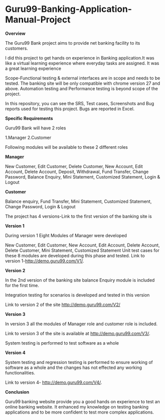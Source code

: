 # Guru99-Banking-Application-Manual-Project

**Overview**

The Guru99 Bank project aims to provide net banking facility to its customers.

I did this project to get hands on experience in Banking application.It was like a virtual learning experience where everyday tasks are assigned.
It was a great learning experience

Scope-Functional testing & external interfaces are in scope and needs to be tested.
The banking site will be only compatible with chrome version 27 and above.
Automation testing and Performance testing is beyond scope of the project.

In this repository, you can see the SRS, Test cases, Screenshots and Bug reports used for testing this project. Bugs are reported in Excel.

**Specific Requirements**

Guru99 Bank will have 2 roles

1.Manager  2.Customer

Following modules will be available to these 2 different roles

**Manager**

New Customer, Edit Customer, Delete Customer, New Account, Edit Account, Delete Account, Deposit, Withdrawal, Fund Transfer, Change Password, Balance Enquiry, Mini Statement, Customized Statement, Login & Logout

**Customer**

Balance enquiry, Fund Transfer, Mini Statement, Customized Statement, Change Password, Login & Logout

The project has 4 versions-Link to the first version of the banking site is

**Version 1**

During version 1 Eight Modules of Manager were developed

New Customer, Edit Customer, New Account, Edit Account, Delete Account, Delete Customer, Mini Statement, Customized Statement
Unit test cases for these 8 modules are developed during this phase and tested.
Link to version 1-http://demo.guru99.com/V1/.

**Version 2**

In the 2nd version of the banking site balance Enquiry module is included for the first time.

Integration testing for scenarios is developed and tested in this version

Link to version 2 of the site 
http://demo.guru99.com/V2/

**Version 3**

In version 3 all the modules of Manager role and customer role is included.

Link to version 3 of the site is available at http://demo.guru99.com/V3/.

System testing is performed to test software as a whole

**Version 4**

System testing and regression testing is performed to ensure working of software as a whole and the changes has not effected any working functionalities.

Link to version 4- http://demo.guru99.com/V4/.

**Conclusion**

Guru99 banking website provide you a good hands on experience to test an online banking website. It enhanced my knowledge on testing banking applications and to be more confident to test more complex applications.


